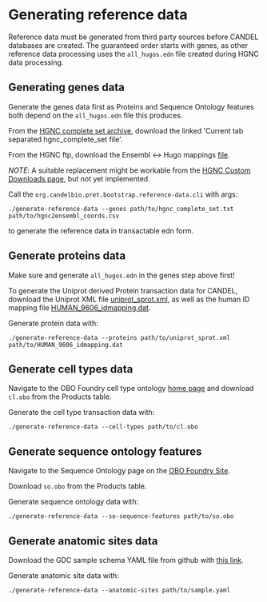 # Generating reference data

Reference data must be generated from third party sources before CANDEL
databases are created. The guaranteed order starts with genes, as other
reference data processing uses the `all_hugos.edn` file created during
HGNC data processing.

## Generating genes data

Generate the genes data first as Proteins and Sequence Ontology features both depend on the `all_hugos.edn` file this produces.

From the [HGNC complete set archive](https://www.genenames.org/download/archive/), download the linked 'Current tab separated hgnc_complete_set file'.

From the HGNC ftp, download the Ensembl <-> Hugo mappings [file](ftp://ftp.ebi.ac.uk/pub/databases/genenames/hgnc2ensembl_coords.csv.gz).

_NOTE_: A suitable replacement might be workable from the
[HGNC Custom Downloads page](https://www.genenames.org/download/custom/),
but not yet implemented.

Call the `org.candelbio.pret.bootstrap.reference-data.cli` with args:

```
./generate-reference-data --genes path/to/hgnc_complete_set.txt path/to/hgnc2ensembl_coords.csv 
```

to generate the reference data in transactable edn form.

## Generate proteins data

Make sure and generate `all_hugos.edn` in the genes step above first!

To generate the Uniprot derived Protein transaction data for CANDEL, download the Uniprot XML file
[uniprot_sprot.xml](https://ftp.uniprot.org/pub/databases/uniprot/current_release/knowledgebase/complete/),
as well as the human ID mapping file
[HUMAN_9606_idmapping.dat](https://ftp.uniprot.org/pub/databases/uniprot/current_release/knowledgebase/idmapping/by_organism/HUMAN_9606_idmapping.dat.gz).

Generate protein data with:

```
./generate-reference-data --proteins path/to/uniprot_sprot.xml path/to/HUMAN_9606_idmapping.dat
```

## Generate cell types data

Navigate to the OBO Foundry cell type ontology
[home page](https://obofoundry.org/ontology/cl.html) and download `cl.obo`
from the Products table.

Generate the cell type transaction data with:

```
./generate-reference-data --cell-types path/to/cl.obo
```


## Generate sequence ontology features

Navigate to the Sequence Ontology page on the [OBO Foundry Site]( https://obofoundry.org/ontology/so.html).

Download `so.obo` from the Products table.

Generate sequence ontology data with:

```
./generate-reference-data --so-sequence-features path/to/so.obo
```

## Generate anatomic sites data

Download the GDC sample schema YAML file from github with
[this link](https://github.com/NCI-GDC/gdcdictionary/blob/develop/gdcdictionary/schemas/sample.yaml).

Generate anatomic site data with:

```
./generate-reference-data --anatomic-sites path/to/sample.yaml
```




